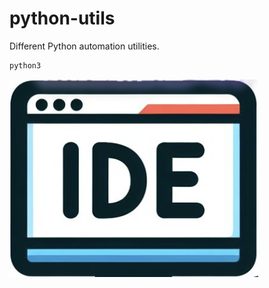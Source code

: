 # python-utils
Different Python automation utilities.

```bash
python3
```
![IDE](https://github.com/carloslme/python-utils/blob/main/Screenshot%202024-04-18%20at%2011.48.47%20PM.png?raw=true)
